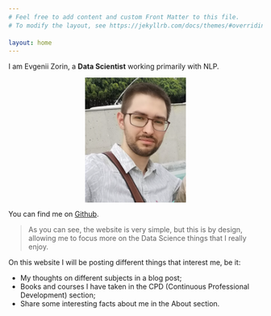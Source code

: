 ```yaml
---
# Feel free to add content and custom Front Matter to this file.
# To modify the layout, see https://jekyllrb.com/docs/themes/#overriding-theme-defaults

layout: home
---
```


I am Evgenii Zorin, a **Data Scientist** working primarily with NLP.

<img src="images/ez.png" width="200" style="display: block; margin: 0 auto">

You can find me on [Github](https://github.com/EvgeniiZorin).

> As you can see, the website is very simple, but this is by design, allowing me to focus more on the Data Science things that I really enjoy.  

On this website I will be posting different things that interest me, be it:
- My thoughts on different subjects in a blog post;
- Books and courses I have taken in the CPD (Continuous Professional Development) section;
- Share some interesting facts about me in the About section. 
